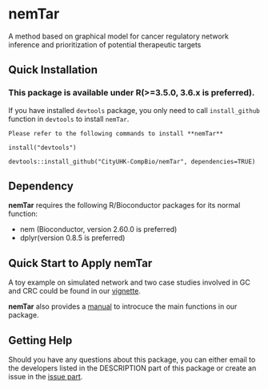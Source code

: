 # nemTar
A method based on graphical model for cancer regulatory network inference and prioritization of potential therapeutic targets
## Quick Installation

### This package is available under R(>=3.5.0, 3.6.x is preferred).

If you have installed `devtools` package, you only need to call `install_github` function in `devtools` to install `nemTar`.

```
Please refer to the following commands to install **nemTar**

install("devtools")

devtools::install_github("CityUHK-CompBio/nemTar", dependencies=TRUE)

```

## Dependency

**nemTar** requires the following R/Bioconductor packages for its normal function:

- nem (Bioconductor, version 2.60.0 is preferred)
- dplyr(version 0.8.5 is preferred)

## Quick Start to Apply **nemTar**

A toy example on simulated network and two case studies involved in GC and CRC could be found in our [vignette](https://github.com/CityUHK-CompBio/nemTar/blob/main/vignettes/nemTar_vignettes.pdf).

**nemTar** also provides a [manual](https://github.com/CityUHK-CompBio/nemTar/blob/main/nemTar_0.1.0.pdf) to introcuce the main functions in our package.

## Getting Help

Should you have any questions about this package, you can either email to the developers listed in the DESCRIPTION part of this package or create an issue in the [issue part](https://github.com/CityUHK-CompBio/nemTar/issues).
